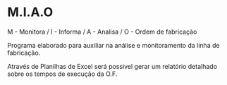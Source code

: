 # M.I.A.O
M - Monitora / I - Informa / A - Analisa / O - Ordem de fabricação

Programa elaborado para auxiliar na análise e monitoramento da linha de fabricação. 

Através de Planilhas de Excel será possivel gerar um relatório detalhado sobre os tempos de execução da O.F. 
